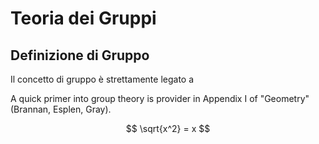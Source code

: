 # Teoria dei Gruppi

## Definizione di Gruppo
Il concetto di gruppo è strettamente legato a 

A quick primer into group theory is provider in Appendix I of "Geometry" (Brannan, Esplen, Gray). 

$$ \sqrt{x^2} = x $$  
<!--stackedit_data:
eyJoaXN0b3J5IjpbMTE0NjQwMDA5N119
-->